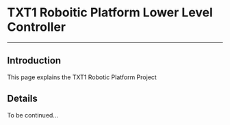 # TXT1 Roboitic Platform Lower Level Controller #


---


## Introduction ##

This page explains the TXT1 Robotic Platform Project

## Details ##

To be continued...